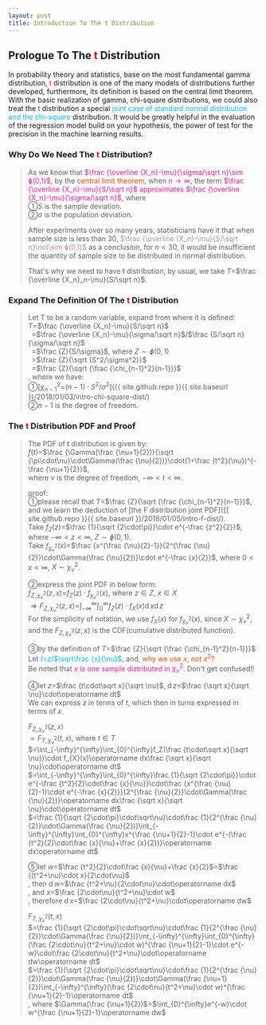 ```yaml
---
layout: post
title: Introduction To The t Distribution
---
```


## Prologue To The <font color="Red">t</font> Distribution
<p class="message">
In probability theory and statistics, base on the most fundamental gamma distribution, <font color="Red">t</font> distribution is one of the many models of distributions further developed, furthermore, its definition is based on the central limit theorem.  
With the basic realization of gamma, chi-square distributions, we could also treat the <font color="Red">t</font> distribution a special <font color="DeepSkyBlue">joint case of standard normal distribution and the chi-square</font> distribution.  
It would be greatly helpful in the evaluation of the regression model build on your hypothesis, the power of test for the precision in the machine learning results.   
</p>

### Why Do We Need The <font color="Red">t</font> Distribution?
>As we know that <font color="DeepPink">$\frac {\overline {X_n}-\mu}{\sigma/\sqrt n}\sim ɸ(0,1)$</font>, by the <font color="OrangeRed">central limit theorem</font>, when <font color="DeepPink">$n\rightarrow\infty$</font>, the term <font color="DeepPink">$\frac {\overline {X_n}-\mu}{S/\sqrt n}$ approximates $\frac {\overline {X_n}-\mu}{\sigma/\sqrt n}$</font>, where  
>&#10112;$S$ is the sample deviation.  
>&#10113;$\sigma$ is the population deviation.  
>
>After experiments over so many years, statisticians have it that when sample size is less than 30, <font color="RosyBrown">$\frac {\overline {X_n}-\mu}{S/\sqrt n}\not\sim ɸ(0,1)$</font> as a conclusion, for $n<30$, it would be insufficient the quantity of sample size to be distributed in normal distribution.  
>
>That's why we need to have <font color="Red">t</font> distribution, by usual, we take $T$=$\frac {\overline {X_n}_n-\mu}{S/\sqrt n}$.  

### Expand The Definition Of The <font color="Red">t</font> Distribution
>Let T to be a random variable, expand from where it is defined:  
>$T$=$\frac {\overline {X_n}-\mu}{S/\sqrt n}$  
>$\;\;$=$\frac {\overline {X_n}-\mu}{\sigma/\sqrt n}$/$\frac {S/\sqrt n}{\sigma/\sqrt n}$  
>$\;\;$=$\frac {Z}{S/\sigma}$, where $Z\sim ɸ(0,1)$  
>$\;\;$=$\frac {Z}{\sqrt {S^2/\sigma^2}}$  
>$\;\;$=$\frac {Z}{\sqrt {\frac {\chi_{n-1}^2}{n-1}}}$  
>, where we have:  
>&#10112;[$\chi_{n-1}^2$=$(n-1)\cdot S^2$/$\sigma^2$]({{ site.github.repo }}{{ site.baseurl }}/2018/01/03/intro-chi-square-dist/)  
>&#10113;$n-1$ is the degree of freedom.  

### The <font color="Red">t</font> Distribution PDF and Proof
>The PDF of <font color="Red">t</font> distribution is given by:  
>$f(t)$=$\frac {\Gamma(\frac {\nu+1}{2})}{\sqrt {\pi\cdot\nu}\cdot\Gamma(\frac {\nu}{2})}\cdot(1+\frac {t^2}{\nu})^{-\frac {\nu+1}{2}}$,  
>where $\nu$ is the degree of freedom, $-\infty<t<\infty$.  
>
>proof:  
>&#10112;please recall that $T$=$\frac {Z}{\sqrt {\frac {\chi_{n-1}^2}{n-1}}}$, and we learn the deduction of [the F distribution joint PDF]({{ site.github.repo }}{{ site.baseurl }}/2018/01/05/intro-f-dist/).  
>Take $f_Z(z)$=$\frac {1}{\sqrt {2\cdot\pi}}\cdot e^{-\frac {z^2}{2}}$, where $-\infty<z<\infty$, $Z\sim ɸ(0,1)$.  
>Take $f_{\chi_{\nu}^2}(x)$=$\frac {x^{\frac {\nu}{2}-1}}{2^{\frac {\nu}{2}}\cdot\Gamma(\frac {\nu}{2})}\cdot e^{-\frac {x}{2}}$, where $0<x<\infty$, $X \sim\chi_{\nu}^2$.  
>
>&#10113;express the joint PDF in below form:  
>$f_{Z,\chi_{\nu}^2}(z,x)$=$f_Z(z)\cdot f_{\chi_{\nu}^2}(x)$, where $z\in Z$, $x\in X$  
>$\Rightarrow F_{Z,\chi_{\nu}^2}(z,x)$=$\int_{-\infty}^{\infty}\int_{0}^{\infty}f_Z(z)\cdot f_{X}(x)\operatorname dx\operatorname dz$  
>For the simplicity of notation, we use $f_{X}(x)$ for $f_{\chi_{\nu}^2}(x)$, since $X \sim\chi_{\nu}^2$, and the $F_{Z,\chi_{\nu}^2}(z,x)$ is the CDF(cumulative distributed function).  
>
>&#10114;by the definition of $T$=$\frac {Z}{\sqrt {\frac {\chi_{n-1}^2}{n-1}}}$  
>Let <font color="DeepSkyBlue">$t$=$z$/$\sqrt\frac {x}{\nu}$</font>, and, <font color="OrangeRed">why we use $x$, not $x^2$?</font>  
>Be noted that <font color="DeepPink">$x$ is one sample distributed in $\chi_{\nu}^2$</font>.  Don't get confused!!  
>
>&#10115;let $z$=$\frac {t\cdot\sqrt x}{\sqrt \nu}$, $\operatorname dz$=$\frac {\sqrt x}{\sqrt \nu}\cdot\operatorname dt$  
>We can express $z$ in terms of $t$, which then in turns expressed in terms of $x$.  
>
>$F_{Z,\chi_{\nu}^2}(z,x)$  
>$=F_{T,\chi_{\nu}^2}(t,x)$, where $t \in T$  
>$=\int_{-\infty}^{\infty}\int_{0}^{\infty}f_Z(\frac {t\cdot\sqrt x}{\sqrt \nu})\cdot f_{X}(x)\operatorname dx\frac {\sqrt x}{\sqrt \nu}\cdot\operatorname dt$  
>$=\int_{-\infty}^{\infty}\int_{0}^{\infty}\frac {1}{\sqrt {2\cdot\pi}}\cdot e^{-\frac {t^2}{2}\cdot\frac {x}{\nu}}\cdot\frac {x^{\frac {\nu}{2}-1}\cdot e^{-\frac {x}{2}}}{2^{\frac {\nu}{2}}\cdot\Gamma(\frac {\nu}{2})}\operatorname dx\frac {\sqrt x}{\sqrt \nu}\cdot\operatorname dt$  
>$=\frac {1}{\sqrt {2\cdot\pi}\cdot\sqrt\nu}\cdot\frac {1}{2^{\frac {\nu}{2}}\cdot\Gamma(\frac {\nu}{2})}\int_{-\infty}^{\infty}\int_{0}^{\infty}x^{\frac {\nu+1}{2}-1}\cdot e^{-(\frac {t^2}{2}\cdot\frac {x}{\nu}+\frac {x}{2})}\operatorname dx\operatorname dt$  
>
>&#10116;let $w$=$\frac {t^2}{2}\cdot\frac {x}{\nu}+\frac {x}{2}$=$\frac {(t^2+\nu)\cdot x}{2\cdot\nu}$  
>, then $\operatorname dw$=$\frac {t^2+\nu}{2\cdot\nu}\cdot\operatorname dx$  
>, and $x$=$\frac {2\cdot\nu}{t^2+\nu}\cdot w$  
>, therefore $\operatorname dx$=$\frac {2\cdot\nu}{t^2+\nu}\cdot\operatorname dw$  
>
>$F_{T,\chi_{\nu}^2}(t,x)$  
>$=\frac {1}{\sqrt {2\cdot\pi}\cdot\sqrt\nu}\cdot\frac {1}{2^{\frac {\nu}{2}}\cdot\Gamma(\frac {\nu}{2})}\int_{-\infty}^{\infty}\int_{0}^{\infty}(\frac {2\cdot\nu}{t^2+\nu}\cdot w)^{\frac {\nu+1}{2}-1}\cdot e^{-w}\cdot\frac {2\cdot\nu}{t^2+\nu}\cdot\operatorname dw\operatorname dt$  
>$=\frac {1}{\sqrt {2\cdot\pi}\cdot\sqrt\nu}\cdot\frac {1}{2^{\frac {\nu}{2}}\cdot\Gamma(\frac {\nu}{2})}\cdot\Gamma(\frac {\nu+1}{2})\int_{-\infty}^{\infty}(\frac {2\cdot\nu}{t^2+\nu}\cdot w)^{\frac {\nu+1}{2}-1}\operatorname dt$  
>, where $\Gamma(\frac {\nu+1}{2})$=$\int_{0}^{\infty}e^{-w}\cdot w^{\frac {\nu+1}{2}-1}\operatorname dw$  
>

<!-- Γ -->
<!-- \frac{\Gamma(k + n)}{\Gamma(n)} \frac{1}{r^k}  -->
<!-- \mbox{\large$\vert$}\nolimits_0^\infty -->
<!-- \vert_0^\infty -->
<!-- &prime; ′ -->
<!-- &Prime; ″ -->
<!-- \overline{X_n} -->
<!-- \frac{{\overline {X_n}}-\mu}{S/\sqrt n} -->

<!-- Notes -->
<!-- <font color="OrangeRed">items, verb, to make it the focus</font> -->
<!-- <font color="Red">KKT</font> -->
<!-- <font color="Red">SMO heuristics</font> -->
<!-- <font color="Red">F</font> distribution -->
<!-- <font color="Red">t</font> distribution -->
<!-- <font color="DeepSkyBlue">suggested item, soft item</font> -->
<!-- <font color="RoyalBlue">old alpha</font> -->
<!-- <font color="Green">new alpha</font> -->

<!-- <font color="DeepPink">positive conclusion, finding</font> -->
<!-- <font color="RosyBrown">negative conclusion, finding</font> -->

<!-- <font color="#00ADAD">policy</font> -->
<!-- <font color="#6100A8">full observable</font> -->
<!-- <font color="#FFAC12">partial observable</font> -->
<!-- <font color="#EB00EB">stochastic</font> -->
<!-- <font color="#8400E6">state transition</font> -->
<!-- <font color="#D600D6">discount factor gamma $\gamma$</font> -->
<!-- <font color="#D600D6">$V(S)$</font> -->
<!-- <font color="#9300FF">immediate reward R(S)</font> -->

<!-- https://www.medcalc.org/manual/gamma_distribution_functions.php -->